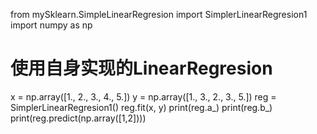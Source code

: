 

from mySklearn.SimpleLinearRegresion import SimplerLinearRegresion1
import numpy as np

# 使用自身实现的LinearRegresion
x = np.array([1., 2., 3., 4., 5.])
y = np.array([1., 3., 2., 3., 5.])
reg = SimplerLinearRegresion1()
reg.fit(x, y)
print(reg.a_)
print(reg.b_)
print(reg.predict(np.array([1,2])))
